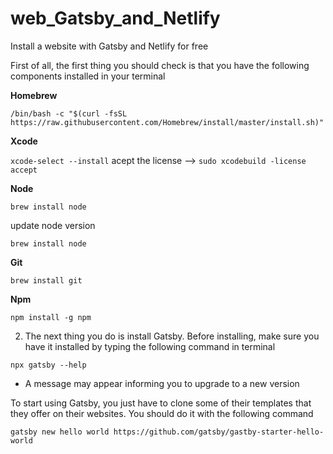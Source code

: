 # web_Gatsby_and_Netlify
Install a website with Gatsby and Netlify for free

First of all, the first thing you should check is that you have the following components installed in your terminal

**Homebrew**

`/bin/bash -c "$(curl -fsSL https://raw.githubusercontent.com/Homebrew/install/master/install.sh)"`

**Xcode**

`xcode-select --install`
acept the license --> `sudo xcodebuild -license accept`

**Node**

`brew install node`

update node version

`brew install node`

**Git**

`brew install git`

**Npm**

`npm install -g npm`

2. The next thing you do is install Gatsby. Before installing, make sure you have it installed by typing the following command in terminal

`npx gatsby --help`

* A message may appear informing you to upgrade to a new version

To start using Gatsby, you just have to clone some of their templates that they offer on their websites. You should do it with the following command

`gatsby new hello world https://github.com/gatsby/gastby-starter-hello-world`
